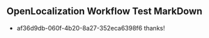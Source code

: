 ## OpenLocalization Workflow Test MarkDown
* af36d9db-060f-4b20-8a27-352eca6398f6 thanks!

<!--HONumber=Aug16_HO4-->


